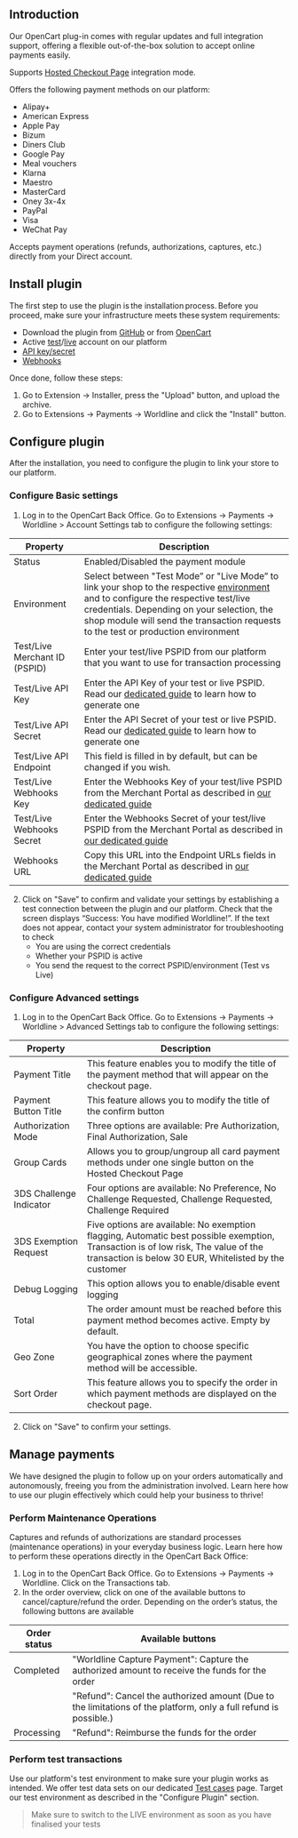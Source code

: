 ## Introduction

Our OpenCart plug-in comes with regular updates and full integration support, offering a flexible out-of-the-box solution to accept online payments easily.

Supports [Hosted Checkout Page](https://docs.direct.worldline-solutions.com/en/integration/basic-integration-methods/hosted-checkout-page) integration mode.

Offers the following payment methods on our platform:
- Alipay+
- American Express
- Apple Pay
- Bizum
- Diners Club
- Google Pay
- Meal vouchers
- Klarna
- Maestro
- MasterCard
- Oney 3x-4x
- PayPal
- Visa
- WeChat Pay

Accepts payment operations (refunds, authorizations, captures, etc.) directly from your Direct account.

## Install plugin
The first step to use the plugin is the installation process. Before you proceed, make sure your infrastructure meets these system requirements:

- Download the plugin from [GitHub](https://github.com/Dreamvention/worldline/releases) or from [OpenCart](https://github.com/Dreamvention/worldline/releases)
- Active [test](https://secure.ogone.com/Ncol/Test/Backoffice/login/)/[live](https://secure.ogone.com/Ncol/Prod/Backoffice/login/) account on our platform
- [API key/secret](https://docs.direct.worldline-solutions.com/en/integration/api-developer-guide/authentication)
- [Webhooks](https://docs.direct.worldline-solutions.com/en/integration/api-developer-guide/webhooks)

Once done, follow these steps:
1. Go to Extension -> Installer, press the "Upload" button, and upload the archive.
2. Go to Extensions -> Payments -> Worldline and click the "Install" button.

## Configure plugin
After the installation, you need to configure the plugin to link your store to our platform.

### Configure Basic settings
1. Log in to the OpenCart Back Office. Go to Extensions -> Payments -> Worldline > Account Settings tab to configure the following settings:

| Property                      | Description                                                                                                                                                                                                                                                                                                                                                           |
|-------------------------------|-----------------------------------------------------------------------------------------------------------------------------------------------------------------------------------------------------------------------------------------------------------------------------------------------------------------------------------------------------------------------|
| Status                        | Enabled/Disabled the payment module                                                                                                                                                                                                                                                                                                                                   |
| Environment                   | Select between "Test Mode” or "Live Mode” to link your shop to the respective [environment](https://docs.direct.worldline-solutions.com/en/integration/api-developer-guide/environments) and to configure the respective test/live credentials. Depending on your selection, the shop module will send the transaction requests to the test or production environment |
| Test/Live Merchant ID (PSPID) | Enter your test/live PSPID from our platform that you want to use for transaction processing                                                                                                                                                                                                                                                                          |
| Test/Live API Key             | Enter the API Key of your test or live PSPID. Read our [dedicated guide](https://docs.direct.worldline-solutions.com/en/integration/api-developer-guide/authentication) to learn how to generate one                                                                                                                                                                  |
| Test/Live API Secret          | Enter the API Secret of your test or live PSPID. Read our [dedicated guide](https://docs.direct.worldline-solutions.com/en/integration/api-developer-guide/authentication) to learn how to generate one                                                                                                                                                               |
| Test/Live API Endpoint        | This field is filled in by default, but can be changed if you wish.                                                                                                                                                                                                                                                                                                   |
| Test/Live Webhooks Key        | Enter the Webhooks Key of your test/live PSPID from the Merchant Portal as described in [our dedicated guide](https://docs.direct.worldline-solutions.com/en/integration/api-developer-guide/webhooks)                                                                                                                                                                |
| Test/Live Webhooks Secret     | Enter the Webhooks Secret of your test/live PSPID from the Merchant Portal as described in [our dedicated guide](https://docs.direct.worldline-solutions.com/en/integration/api-developer-guide/webhooks)                                                                                                                                                             |
| Webhooks URL                  | Copy this URL into the Endpoint URLs fields in the Merchant Portal as described in [our dedicated guide](https://docs.direct.worldline-solutions.com/en/integration/api-developer-guide/webhooks)                                                                                                                                                                     |

2. Click on "Save” to confirm and validate your settings by establishing a test connection between the plugin and our platform. Check that the screen displays “Success: You have modified Worldline!”. If the text does not appear, contact your system administrator for troubleshooting to check
    - You are using the correct credentials
    - Whether your PSPID is active
    - You send the request to the correct PSPID/environment (Test vs Live)

### Configure Advanced settings
1. Log in to the OpenCart Back Office. Go to Extensions -> Payments -> Worldline > Advanced Settings tab to configure the following settings:

| Property                | Description                                                                                                                                                                                 |
|-------------------------|---------------------------------------------------------------------------------------------------------------------------------------------------------------------------------------------|
| Payment Title           | This feature enables you to modify the title of the payment method that will appear on the checkout page.                                                                                   |
| Payment Button Title    | This feature allows you to modify the title of the confirm button                                                                                                                           |
| Authorization Mode      | Three options are available: Pre Authorization, Final Authorization, Sale                                                                                                                   |
| Group Cards             | Allows you to group/ungroup all card payment methods under one single button on the Hosted Checkout Page                                                                                    |
| 3DS Challenge Indicator | Four options are available: No Preference, No Challenge Requested, Challenge Requested, Challenge Required                                                                                  |
| 3DS Exemption Request   | Five options are available: No exemption flagging, Automatic best possible exemption, Transaction is of low risk, The value of the transaction is below 30 EUR, Whitelisted by the customer |
| Debug Logging           | This option allows you to enable/disable event logging                                                                                                                                      |
| Total                   | The order amount must be reached before this payment method becomes active. Empty by default.                                                                                               |
| Geo Zone                | You have the option to choose specific geographical zones where the payment method will be accessible.                                                                                      |
| Sort Order              | This feature allows you to specify the order in which payment methods are displayed on the checkout page.                                                                                   |

2. Click on "Save" to confirm your settings.

## Manage payments
We have designed the plugin to follow up on your orders automatically and autonomously, freeing you from the administration involved. Learn here how to use our plugin effectively which could help your business to thrive!

### Perform Maintenance Operations
Captures and refunds of authorizations are standard processes (maintenance operations) in your everyday business logic. Learn here how to perform these operations directly in the OpenCart Back Office:
1. Log in to the OpenCart Back Office. Go to Extensions -> Payments -> Worldline. Click on the Transactions tab.
2. In the order overview, click on one of the available buttons to cancel/capture/refund the order. Depending on the order’s status, the following buttons are available

| Order status | Available buttons                                                                             |
|--------------|-----------------------------------------------------------------------------------------------|
| Completed    | "Worldline Capture Payment": Capture the authorized amount to receive the funds for the order |
|              | "Refund": Cancel the authorized amount (Due to the limitations of the platform, only a full refund is possible.)                                                       |
| Processing   | "Refund": Reimburse the funds for the order                                                   |

### Perform test transactions
Use our platform's test environment to make sure your plugin works as intended. We offer test data sets on our dedicated [Test cases](https://docs.direct.worldline-solutions.com/en/integration/how-to-integrate/test-cases/) page. Target our test environment as described in the "Configure Plugin" section.

> Make sure to switch to the LIVE environment as soon as you have finalised your tests
